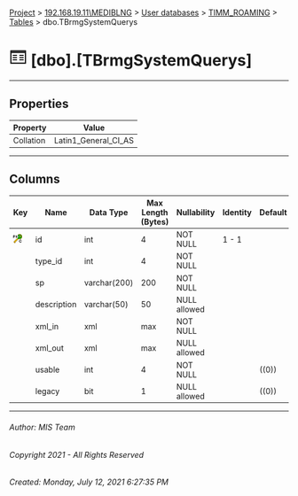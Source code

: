 #### 

[Project](../../../../index.md) > [192.168.19.11\\MEDIBLNG](../../../index.md) > [User databases](../../index.md) > [TIMM_ROAMING](../index.md) > [Tables](Tables.md) > dbo.TBrmgSystemQuerys

# ![Tables](../../../../Images/Table32.png) [dbo].[TBrmgSystemQuerys]

---

## <a name="#properties"></a>Properties

| Property | Value |
|---|---|
| Collation | Latin1_General_CI_AS |


---

## <a name="#columns"></a>Columns

| Key | Name | Data Type | Max Length (Bytes) | Nullability | Identity | Default |
|---|---|---|---|---|---|---|
| [![Cluster Primary Key PK_TBrmgQuerys: id](../../../../Images/pkcluster.png)](#indexes) | id | int | 4 | NOT NULL | 1 - 1 |  |
|  | type_id | int | 4 | NOT NULL |  |  |
|  | sp | varchar(200) | 200 | NOT NULL |  |  |
|  | description | varchar(50) | 50 | NULL allowed |  |  |
|  | xml_in | xml | max | NOT NULL |  |  |
|  | xml_out | xml | max | NULL allowed |  |  |
|  | usable | int | 4 | NOT NULL |  | ((0)) |
|  | legacy | bit | 1 | NULL allowed |  | ((0)) |


---

###### Author:  MIS Team

###### Copyright 2021 - All Rights Reserved

###### Created: Monday, July 12, 2021 6:27:35 PM

